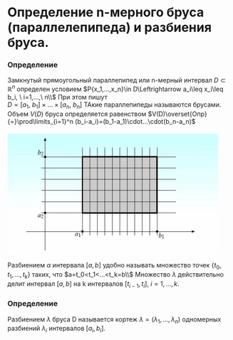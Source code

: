 # Определение n-мерного бруса (параллелепипеда) и разбиения бруса.

### Определение
Замкнутый прямоугольный параллепипед или n-мерный интервал $D\subset \mathbb{R}^n$ определен условием
$P{x_1,...,x_n}\in D\Leftrightarrow a_i\leq x_i\leq b_i, \ i=1,...,\ n\\$
При этом пишут\
$D=[a_1,\ b_1]\times...\times[a_n,\ b_n]$
ТАкие параллепипеды называются брусами. Объем $V(D)$ бруса определяется равенством
$V(D)\overset{Опр}{=}\prod\limits_{i=1}^n (b_i-a_i)=(b_1-a_1)\cdot...\cdot(b_n-a_n)$

![К определению 1.2](attachments/К_определению_1.2.png)


Разбиением $\alpha$ интервала $[a, b]$ удобно называть множество точек $\{t_0, t_1, ..., t_k\}$ таких, что $a=t_0<t_1<...<t_k=b\\$
Множество $\lambda$ действительно делит интервал $[a,b]$ на k интервалов $[t_{i-1},t_i],\ i=1,...,k$.
### Определение
Разбиением $\lambda$ бруса D называется кортеж $\lambda=(\lambda_1,...,\lambda_n)$ одномерных разбиений $\lambda_i$ интервалов $[a_i,b_i]$.